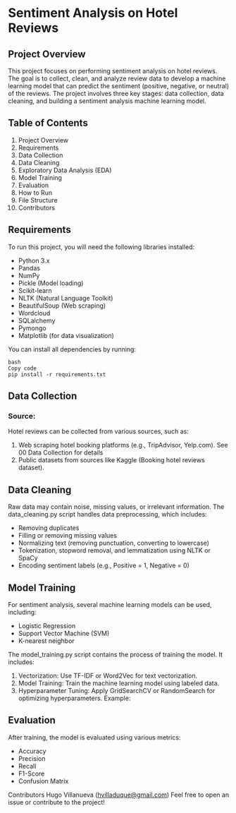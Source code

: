 # Sentiment Analysis on Hotel Reviews
## Project Overview
This project focuses on performing sentiment analysis on hotel reviews. The goal is to collect, clean, and analyze review data to develop a machine learning model that can predict the sentiment (positive, negative, or neutral) of the reviews. The project involves three key stages: data collection, data cleaning, and building a sentiment analysis machine learning model.

## Table of Contents
1. Project Overview
2. Requirements
3. Data Collection
4. Data Cleaning
5. Exploratory Data Analysis (EDA)
6. Model Training
7. Evaluation
8. How to Run
9. File Structure
10. Contributors

## Requirements
To run this project, you will need the following libraries installed:

- Python 3.x
- Pandas
- NumPy
- Pickle (Model loading)
- Scikit-learn
- NLTK (Natural Language Toolkit)
- BeautifulSoup (Web scraping)
- Wordcloud
- SQLalchemy
- Pymongo
- Matplotlib (for data visualization)


You can install all dependencies by running:
```
bash
Copy code
pip install -r requirements.txt
```

## Data Collection

### Source:
Hotel reviews can be collected from various sources, such as:

1. Web scraping hotel booking platforms (e.g., TripAdvisor, Yelp.com). See 00 Data Collection for details
2. Public datasets from sources like Kaggle (Booking hotel reviews dataset).

## Data Cleaning
Raw data may contain noise, missing values, or irrelevant information. The data_cleaning.py script handles data preprocessing, which includes:

- Removing duplicates
- Filling or removing missing values
- Normalizing text (removing punctuation, converting to lowercase)
- Tokenization, stopword removal, and lemmatization using NLTK or SpaCy
- Encoding sentiment labels (e.g., Positive = 1, Negative = 0)

## Model Training
For sentiment analysis, several machine learning models can be used, including:

- Logistic Regression
- Support Vector Machine (SVM)
- K-nearest neighbor

The model_training.py script contains the process of training the model. It includes:

1. Vectorization: Use TF-IDF or Word2Vec for text vectorization.
2. Model Training: Train the machine learning model using labeled data.
3. Hyperparameter Tuning: Apply GridSearchCV or RandomSearch for optimizing hyperparameters.
Example:

## Evaluation
After training, the model is evaluated using various metrics:

- Accuracy
- Precision
- Recall
- F1-Score
- Confusion Matrix

Contributors
Hugo Villanueva (hvilladuque@gmail.com)
Feel free to open an issue or contribute to the project!
